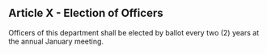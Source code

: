 ## Article X - Election of Officers

Officers of this department shall be elected by ballot every two (2) years at the annual January meeting.